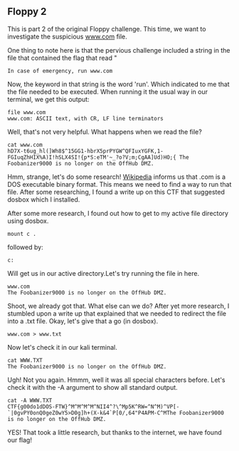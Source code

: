 ## Floppy 2

This is part 2 of the original Floppy challenge. This time, we want to investigate the suspicious www.com file.

One thing to note here is that the pervious challenge included a string in the file that contained the flag that read "

```
In case of emergency, run www.com
```

Now, the keyword in that string is the word 'run'. Which indicated to me that the file needed to be executed.
When running it the usual way in our terminal, we get this output:

```
file www.com
www.com: ASCII text, with CR, LF line terminators
```

Well, that's not very helpful. What happens when we read the file?

```
cat www.com
hD7X-t6ug_hl(]Wh8$^15GG1-hbrX5prPYGW^QFIuxYGFK,1-FGIuqZhHIX%A)I!hSLX4SI!{p*S:eTM'~_?o?V;m;CgAA]Ud)HO;{ The Foobanizer9000 is no longer on the OffHub DMZ.
```
Hmm, strange, let's do some research!
[Wikipedia](https://en.wikipedia.org/wiki/COM_file) informs us that .com is a DOS executable binary format. This means we need to find a way to run that file. After some researching, I found a write up on this CTF that suggested dosbox which I installed.

After some more research, I found out how to get to my active file directory using dosbox.

```
mount c .
```

followed by:

```
c:
```

Will get us in our active directory.Let's try running the file in here.

```
www.com
The Foobanizer9000 is no longer on the OffHub DMZ.
```

Shoot, we already got that. What else can we do? 
After yet more research, I stumbled upon a write up that explained that we needed to redirect the file into a .txt file.
Okay, let's give that a go (in dosbox).

```
www.com > www.txt
``` 

Now let's check it in our kali terminal.

```
cat WWW.TXT
The Foobanizer9000 is no longer on the OffHub DMZ.
```

Ugh! Not you again. Hmmm, well it was all special characters before. Let's check it with the -A argument to show all standard output.

```
cat -A WWW.TXT
CTF{g00do1dDOS-FTW}^M^M^M^M^NII4^?\^Mp5K^RW=^N^M)^VP[-`|0gvPY0onQ0geZ0wY5>D0g]h+(X-k&4`P[0/,64"P4APM-C^MThe Foobanizer9000 is no longer on the OffHub DMZ.
```

YES! That took a little research, but thanks to the internet, we have found our flag!

